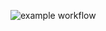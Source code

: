 ![example workflow](https://github.com/Brent1369/ses-opdracht-4/actions/workflows/gradle.yml/badge.svg)
